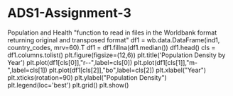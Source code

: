 # ADS1-Assignment-3
Population and Health
"function to read in files in the Worldbank format returning original and transposed format"
df1 = wb.data.DataFrame(ind1, country_codes, mrv=60).T
df1 = df1.fillna(df1.median())
df1.head()
cls = df1.columns.tolist()
plt.figure(figsize=(12,6))
plt.title('Population Density by Year')
plt.plot(df1[cls[0]],"r--",label=cls[0])
plt.plot(df1[cls[1]],"m-",label=cls[1])
plt.plot(df1[cls[2]],"bo",label=cls[2])
plt.xlabel("Year")
plt.xticks(rotation=90)
plt.ylabel("Population Density")
plt.legend(loc='best')
plt.grid()
plt.show()
